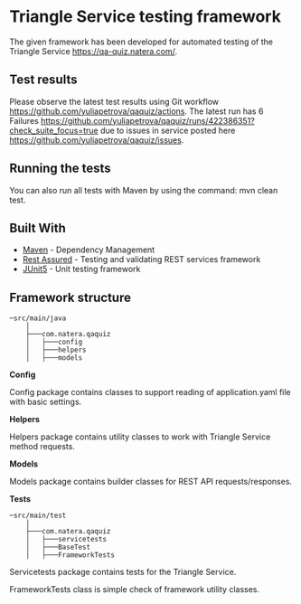 # Triangle Service testing framework

The given framework has been developed for automated testing of the Triangle Service https://qa-quiz.natera.com/.

## Test results

Please observe the latest test results using Git workflow https://github.com/yuliapetrova/qaquiz/actions.
The latest run has 6 Failures https://github.com/yuliapetrova/qaquiz/runs/422386351?check_suite_focus=true
due to issues in service posted here https://github.com/yuliapetrova/qaquiz/issues.  

## Running the tests

You can also run all tests with Maven by using the command: mvn clean test.

## Built With

* [Maven](https://maven.apache.org/) - Dependency Management
* [Rest Assured](https://github.com/rest-assured/rest-assured/wiki/Usage/) - Testing and validating REST services framework
* [JUnit5](https://junit.org/junit5/docs/current/user-guide/) - Unit testing framework


## Framework structure

```
─src/main/java
    │       
    ├───com.natera.qaquiz
    │   ├───config
    │   ├───helpers
    │   ├───models
```

**Config** 

Config package contains classes to support reading of application.yaml file with basic settings. 

**Helpers**   

Helpers package contains utility classes to work with Triangle Service method requests.

**Models**

Models package contains builder classes for REST API requests/responses.

**Tests**

```
─src/main/test
    │       
    ├───com.natera.qaquiz
    │   ├───servicetests
    │   ├───BaseTest
    │   ├───FrameworkTests
```  

Servicetests package contains tests for the Triangle Service.

FrameworkTests class is simple check of framework utility classes.

